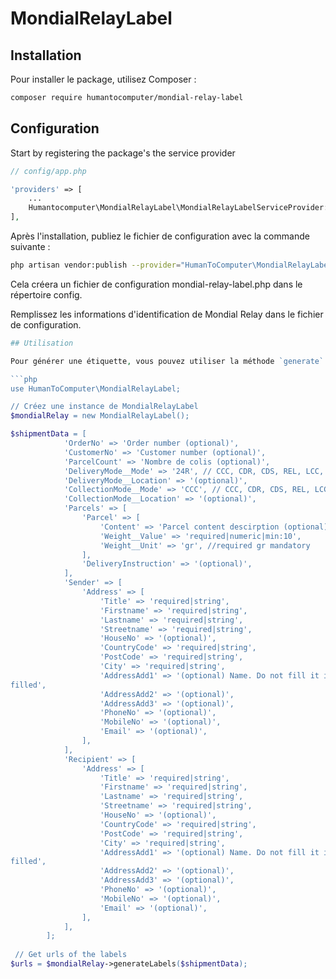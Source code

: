 # MondialRelayLabel

## Installation

Pour installer le package, utilisez Composer :

```bash
composer require humantocomputer/mondial-relay-label
```

## Configuration

Start by registering the package's the service provider
```php
// config/app.php

'providers' => [
    ...
    Humantocomputer\MondialRelayLabel\MondialRelayLabelServiceProvider::class,
],
```



Après l'installation, publiez le fichier de configuration avec la commande suivante :

```bash
php artisan vendor:publish --provider="HumanToComputer\MondialRelayLabel\MondialRelayLabelServiceProvider"
```
Cela créera un fichier de configuration mondial-relay-label.php dans le répertoire config.

Remplissez les informations d'identification de Mondial Relay dans le fichier de configuration.

```php
## Utilisation

Pour générer une étiquette, vous pouvez utiliser la méthode `generate` de la classe `MondialRelayLabel` :

```php
use HumanToComputer\MondialRelayLabel;

// Créez une instance de MondialRelayLabel
$mondialRelay = new MondialRelayLabel();

$shipmentData = [
            'OrderNo' => 'Order number (optional)',
            'CustomerNo' => 'Customer number (optional)',
            'ParcelCount' => 'Nombre de colis (optional)',
            'DeliveryMode__Mode' => '24R', // CCC, CDR, CDS, REL, LCC, HOM, HOC, 24R; 24L,  XOH
            'DeliveryMode__Location' => '(optional)',
            'CollectionMode__Mode' => 'CCC', // CCC, CDR, CDS, REL, LCC, HOM, HOC, 24R; 24L,  XOH
            'CollectionMode__Location' => '(optional)',
            'Parcels' => [
                'Parcel' => [
                    'Content' => 'Parcel content descirption (optional)',
                    'Weight__Value' => 'required|numeric|min:10',
                    'Weight__Unit' => 'gr', //required gr mandatory
                ],
                'DeliveryInstruction' => '(optional)',
            ],
            'Sender' => [
                'Address' => [
                    'Title' => 'required|string',
                    'Firstname' => 'required|string',
                    'Lastname' => 'required|string',
                    'Streetname' => 'required|string',
                    'HouseNo' => '(optional)',
                    'CountryCode' => 'required|string',
                    'PostCode' => 'required|string',
                    'City' => 'required|string',
                    'AddressAdd1' => '(optional) Name. Do not fill it if Firstname/Lastname are
filled',
                    'AddressAdd2' => '(optional)',
                    'AddressAdd3' => '(optional)',
                    'PhoneNo' => '(optional)',
                    'MobileNo' => '(optional)',
                    'Email' => '(optional)',
                ],
            ],
            'Recipient' => [
                'Address' => [
                    'Title' => 'required|string',
                    'Firstname' => 'required|string',
                    'Lastname' => 'required|string',
                    'Streetname' => 'required|string',
                    'HouseNo' => '(optional)',
                    'CountryCode' => 'required|string',
                    'PostCode' => 'required|string',
                    'City' => 'required|string',
                    'AddressAdd1' => '(optional) Name. Do not fill it if Firstname/Lastname are
filled',
                    'AddressAdd2' => '(optional)',
                    'AddressAdd3' => '(optional)',
                    'PhoneNo' => '(optional)',
                    'MobileNo' => '(optional)',
                    'Email' => '(optional)',
                ],
            ],
        ];
        
 // Get urls of the labels
$urls = $mondialRelay->generateLabels($shipmentData);


